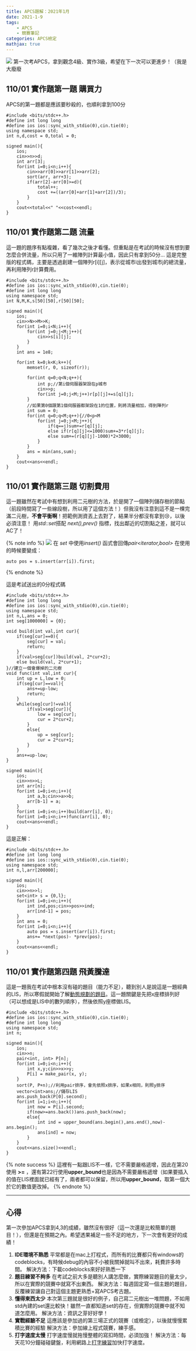 ```yaml
---
title: APCS題解：2021年1月
date: 2021-1-9
tags: 
    - APCS
    - 競賽筆記
categories: APCS檢定
mathjax: true
---
```



![](https://i.imgur.com/YAk4Riy.png)
第一次考APCS，拿到觀念4級、實作3級，希望在下一次可以更進步！（我是大廢廢

## 110/01 實作題第一題 購買力

APCS的第一題都是應該要秒殺的，也順利拿到100分
<!--more-->

```cpp=
#include <bits/stdc++.h>
#define int long long
#define ios ios::sync_with_stdio(0),cin.tie(0);
using namespace std;
int n,d,cost = 0,total = 0;

signed main(){ 
    ios;
    cin>>n>>d;
    int arr[3];
    for(int i=0;i<n;i++){
        cin>>arr[0]>>arr[1]>>arr[2];
        sort(arr, arr+3);
        if(arr[2]-arr[0]>=d){
            total++;
            cost +=((arr[0]+arr[1]+arr[2])/3);
        }
    }
    cout<<total<<" "<<cost<<endl;
}
```

## 110/01 實作題第二題 流量

這一題的題序有點複雜，看了幾次之後才看懂。但重點是在考試的時候沒有想到要怎麼合併流量，所以只用了一維陣列計算最小值，因此只有拿到50分...
這是完整版的程式碼，主要是透過創建一個陣列r[i][j]，表示從城市i出發到城市j的總流量，再利用陣列r計算費用。

```cpp=
#include <bits/stdc++.h>
#define ios ios::sync_with_stdio(0),cin.tie(0);
#define int long long
using namespace std;
int N,M,K,s[50][50],r[50][50];

signed main(){
    ios;
    cin>>N>>M>>K;
    for(int i=0;i<N;i++){
        for(int j=0;j<M;j++){
            cin>>s[i][j];
        }
    }
    int ans = 1e8;
    
    for(int k=0;k<K;k++){
        memset(r, 0, sizeof(r));
        
        for(int q=0;q<N;q++){
            int p;//第i個伺服器架設在p城市
            cin>>p;
            for(int j=0;j<M;j++)r[p][j]+=s[q][j];
        }
        //如果第0個跟第1個伺服器都架設在1的位置，則將流量相加，得到陣列r
        int sum = 0;
        for(int q=0;q<M;q++){//0<p<M
            for(int j=0;j<M;j++){
                if(q==j)sum+=r[q][j];
                else if(r[q][j]<=1000)sum+=3*r[q][j];
                else sum+=(r[q][j]-1000)*2+3000;
            }
        }
        ans = min(ans,sum);
    }
    cout<<ans<<endl;
}
```

## 110/01 實作題第三題 切割費用

這一題雖然在考試中有想到利用二元樹的方法，於是開了一個陣列儲存樹的節點（前段時間寫了一些線段樹，所以用了這個方法！）但我沒有注意到這不是一棵完滿二元樹，**不會平衡啊**！把範例測資丟上去對了，結果半分都沒有拿到:cry:，以後必須注意！
用*std::set*搭配 *next(),prev()* 指標，找出鄰近的切割點之差，就可以AC了！

{% note info %}
![](https://i.imgur.com/YqPsqDY.png)
在 *set* 中使用*insert()* 函式會回傳*pair<iterator,bool>* 在使用的時候要變成：

```cpp=
auto pos = s.insert(arr[i]).first;
```

{% endnote %}

這是考試送出的0分程式碼

```cpp=
#include <bits/stdc++.h>
#define int long long
#define ios ios::sync_with_stdio(0),cin.tie(0);
using namespace std;
int n,L,ans = 0;
int seg[1000000] = {0};

void build(int val,int cur){
    if(seg[cur]==0){
        seg[cur] = val;
        return;
    }
    if(val>seg[cur])build(val, 2*cur+2);
    else build(val, 2*cur+1);
}//建立一個會爆掉的二元樹
void func(int val,int cur){
    int up = L,low = 0;
    if(seg[cur]==val){
        ans+=up-low;
        return;
    }
    while(seg[cur]!=val){
        if(val>seg[cur]){
            low = seg[cur];
            cur = 2*cur+2;
        }
        else{
            up = seg[cur];
            cur = 2*cur+1;
        }
    }
    ans+=up-low;
}

signed main(){
    ios;    
    cin>>n>>L;
    int arr[n];
    for(int i=0;i<n;i++){
        int a,b;cin>>a>>b;
        arr[b-1] = a;
    }
    for(int i=0;i<n;i++)build(arr[i], 0);
    for(int i=0;i<n;i++)func(arr[i], 0);
    cout<<ans<<endl;
}
```

這是正解：

```cpp=
#include <bits/stdc++.h>
#define int long long
#define ios ios::sync_with_stdio(0),cin.tie(0);
using namespace std;
int n,l,arr[200000];

signed main(){
    ios;
    cin>>n>>l;
    set<int> s = {0,l};
    for(int i=0;i<n;i++){
        int ind,pos;cin>>pos>>ind;
        arr[ind-1] = pos;
    }
    int ans = 0;
    for(int i=0;i<n;i++){
        auto pos = s.insert(arr[i]).first;
        ans+= *next(pos)- *prev(pos);
    }
    cout<<ans<<endl;
}
```

## 110/01 實作題第四題 飛黃騰達

這是一題我在考試中根本沒有碰的題目（能力不足），聽到別人是說這是一題經典的LIS，所以寒假就開始了解[動態規劃的題目](https://hackmd.io/ytV5oL34TRyotshCcJHJ2g)。這一題關鍵是先把x座標排列好（可以想成是LIS中的數列順序），然後依照y座標做LIS。

```cpp=
#include <bits/stdc++.h>
#define ios ios::sync_with_stdio(0),cin.tie(0);
#define int long long
using namespace std;
int n;

signed main(){
    ios;
    cin>>n;
    pair<int, int> P[n];
    for(int i=0;i<n;i++){
        int x,y;cin>>x>>y;
        P[i] = make_pair(x, y);
    }
    sort(P, P+n);//利用pair排序，會先依照x排序，如果x相同，則照y排序
    vector<int>ans;//儲存LIS
    ans.push_back(P[0].second);
    for(int i=1;i<n;i++){
        int now = P[i].second;
        if(now>=ans.back())ans.push_back(now);
        else{
            int ind = upper_bound(ans.begin(),ans.end(),now)-ans.begin();
            ans[ind] = now;
        }
    }
    cout<<ans.size()<<endl;
}
```

{% note success %}
這裡有一點跟LIS不一樣，它不需要嚴格遞增，因此在第20使用 **>=** ，還有第22行使用**upper_bound**也是因為不需要嚴格遞增（如果要插入的值在LIS裡面就已經有了，兩者都可以保留，所以用**upper_bound**，取第一個大於它的數值更改掉。
{% endnote %}

---

## 心得

第一次參加APCS拿到4,3的成績，雖然沒有很好（這一次還是比較簡單的題目！），但還是在預期之內。希望透果補足一些不足的地方，下一次會有更好的成績！

1. **IDE環境不熟悉**
    平常都是在mac上打程式，而所有的比賽都只有windows的codeblocks，有時候debug的內容不小被我關掉就叫不出來，耗費許多時間。
    解決方法：下載codeblocks來好好熟悉一下
2. **題目練習不夠多**
在考試之前大多是聽別人講怎麼做，實際練習題目的量太少，所以在實際的競賽中就寫不出東西。
解決方法：每週固定寫一個主題的題目，反覆練習讓自己對這個主題更熟悉+寫APCS考古題。
3. **懂得東西太少**
    本次第三題就是很好的例子，自己寫二元樹出一堆問題，不如用std內建的set還比較快！雖然一直都知道set的存在，但實際的競賽中就不知道怎麼用。
    解決方法：資訊之芽好好學！
4. **實戰經驗不足**
    這應該是參加過的第三場正式的競賽（或檢定），以後就慢慢累積比賽的經驗
    解決方法：參加線上程式競賽，練手感。
5. **打字速度太慢**
    打字速度慢就拖慢整體的寫扣時間，必須加強！
    解決方法：每天花10分鐘碰碰鍵盤，利用網路上[打字練習](https://typing.io/lessons)加快打字速度。
